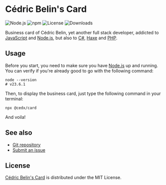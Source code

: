 # Cédric Belin's Card
![Node.js](https://badgen.net/npm/node/@cedx/card) ![npm](https://badgen.net/npm/v/@cedx/card) ![License](https://badgen.net/npm/license/@cedx/card) ![Downloads](https://badgen.net/npm/dt/@cedx/card)

Business card of Cédric Belin, yet another full stack developer,
addicted to [JavaScript](https://developer.mozilla.org/docs/Web/JavaScript) and [Node.js](https://nodejs.org),
but also to [C#](https://learn.microsoft.com/en-us/dotnet/csharp), [Haxe](https://haxe.org) and [PHP](https://www.php.net).

## Usage
Before you start, you need to make sure you have [Node.js](https://nodejs.org) up and running.
You can verify if you're already good to go with the following command:

```shell
node --version
# v23.6.1
```

Then, to display the business card, just type the following command in your terminal:

```shell
npx @cedx/card
```

And voila!

## See also
- [Git repository](https://github.com/cedx/card)
- [Submit an issue](https://github.com/cedx/card/issues)

## License
[Cédric Belin's Card](https://github.com/cedx/card) is distributed under the MIT License.
